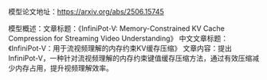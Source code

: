 模型论文地址：https://arxiv.org/abs/2506.15745

模型概述：文章标题：《InfiniPot-V: Memory-Constrained KV Cache Compression for Streaming Video Understanding》
中文文章标题：《InfiniPot-V：用于流视频理解的内存约束KV缓存压缩》
文章内容：提出InfiniPot-V，一种针对流视频理解的内存约束键值缓存压缩方法，通过有效压缩减少内存占用，提升视频理解效率。
